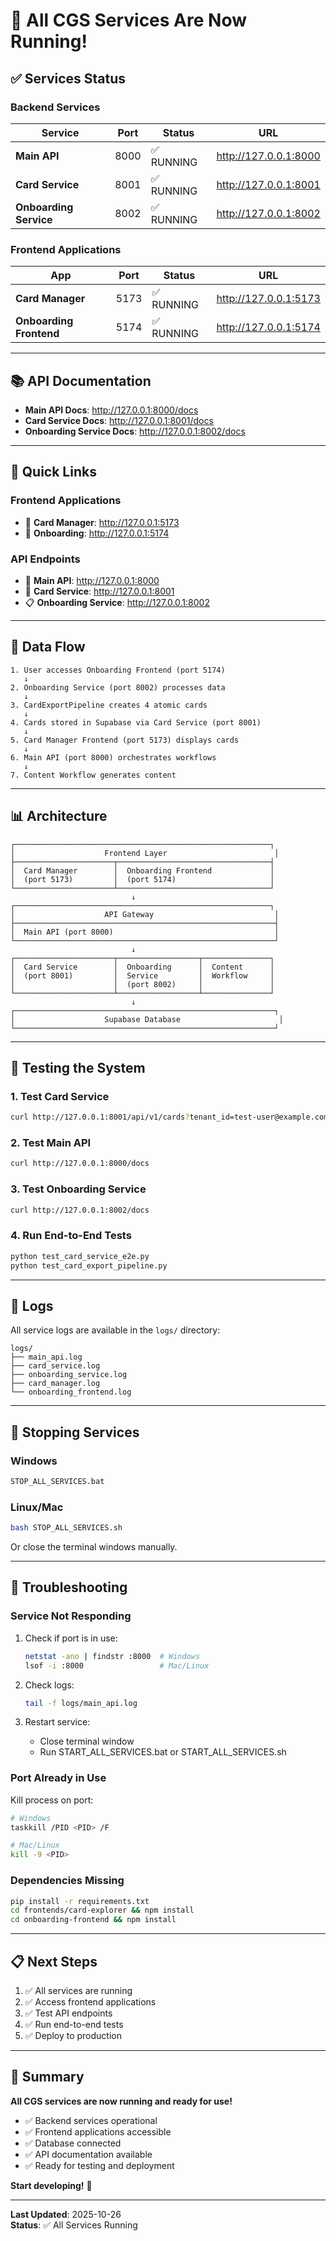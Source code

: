 # 🚀 All CGS Services Are Now Running!

## ✅ Services Status

### Backend Services

| Service | Port | Status | URL |
|---------|------|--------|-----|
| **Main API** | 8000 | ✅ RUNNING | http://127.0.0.1:8000 |
| **Card Service** | 8001 | ✅ RUNNING | http://127.0.0.1:8001 |
| **Onboarding Service** | 8002 | ✅ RUNNING | http://127.0.0.1:8002 |

### Frontend Applications

| App | Port | Status | URL |
|-----|------|--------|-----|
| **Card Manager** | 5173 | ✅ RUNNING | http://127.0.0.1:5173 |
| **Onboarding Frontend** | 5174 | ✅ RUNNING | http://127.0.0.1:5174 |

---

## 📚 API Documentation

- **Main API Docs**: http://127.0.0.1:8000/docs
- **Card Service Docs**: http://127.0.0.1:8001/docs
- **Onboarding Service Docs**: http://127.0.0.1:8002/docs

---

## 🎯 Quick Links

### Frontend Applications
- 🎨 **Card Manager**: http://127.0.0.1:5173
- 📝 **Onboarding**: http://127.0.0.1:5174

### API Endpoints
- 🔌 **Main API**: http://127.0.0.1:8000
- 🎴 **Card Service**: http://127.0.0.1:8001
- 📋 **Onboarding Service**: http://127.0.0.1:8002

---

## 🔄 Data Flow

```
1. User accesses Onboarding Frontend (port 5174)
   ↓
2. Onboarding Service (port 8002) processes data
   ↓
3. CardExportPipeline creates 4 atomic cards
   ↓
4. Cards stored in Supabase via Card Service (port 8001)
   ↓
5. Card Manager Frontend (port 5173) displays cards
   ↓
6. Main API (port 8000) orchestrates workflows
   ↓
7. Content Workflow generates content
```

---

## 📊 Architecture

```
┌─────────────────────────────────────────────────────────┐
│                    Frontend Layer                        │
├──────────────────────┬──────────────────────────────────┤
│  Card Manager        │  Onboarding Frontend             │
│  (port 5173)         │  (port 5174)                     │
└──────────────────────┴──────────────────────────────────┘
                           ↓
┌─────────────────────────────────────────────────────────┐
│                    API Gateway                           │
├──────────────────────────────────────────────────────────┤
│  Main API (port 8000)                                    │
└──────────────────────────────────────────────────────────┘
                           ↓
┌──────────────────────┬──────────────────┬───────────────┐
│  Card Service        │  Onboarding      │  Content      │
│  (port 8001)         │  Service         │  Workflow     │
│                      │  (port 8002)     │               │
└──────────────────────┴──────────────────┴───────────────┘
                           ↓
┌──────────────────────────────────────────────────────────┐
│                    Supabase Database                      │
└──────────────────────────────────────────────────────────┘
```

---

## 🧪 Testing the System

### 1. Test Card Service
```bash
curl http://127.0.0.1:8001/api/v1/cards?tenant_id=test-user@example.com
```

### 2. Test Main API
```bash
curl http://127.0.0.1:8000/docs
```

### 3. Test Onboarding Service
```bash
curl http://127.0.0.1:8002/docs
```

### 4. Run End-to-End Tests
```bash
python test_card_service_e2e.py
python test_card_export_pipeline.py
```

---

## 📝 Logs

All service logs are available in the `logs/` directory:

```
logs/
├── main_api.log
├── card_service.log
├── onboarding_service.log
├── card_manager.log
└── onboarding_frontend.log
```

---

## 🛑 Stopping Services

### Windows
```bash
STOP_ALL_SERVICES.bat
```

### Linux/Mac
```bash
bash STOP_ALL_SERVICES.sh
```

Or close the terminal windows manually.

---

## 🔧 Troubleshooting

### Service Not Responding

1. Check if port is in use:
   ```bash
   netstat -ano | findstr :8000  # Windows
   lsof -i :8000                 # Mac/Linux
   ```

2. Check logs:
   ```bash
   tail -f logs/main_api.log
   ```

3. Restart service:
   - Close terminal window
   - Run START_ALL_SERVICES.bat or START_ALL_SERVICES.sh

### Port Already in Use

Kill process on port:
```bash
# Windows
taskkill /PID <PID> /F

# Mac/Linux
kill -9 <PID>
```

### Dependencies Missing

```bash
pip install -r requirements.txt
cd frontends/card-explorer && npm install
cd onboarding-frontend && npm install
```

---

## 📋 Next Steps

1. ✅ All services are running
2. ✅ Access frontend applications
3. ✅ Test API endpoints
4. ✅ Run end-to-end tests
5. ✅ Deploy to production

---

## 🎉 Summary

**All CGS services are now running and ready for use!**

- ✅ Backend services operational
- ✅ Frontend applications accessible
- ✅ Database connected
- ✅ API documentation available
- ✅ Ready for testing and deployment

**Start developing!** 🚀

---

**Last Updated**: 2025-10-26  
**Status**: ✅ All Services Running

